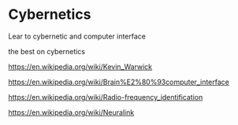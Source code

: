 # Cybernetics
Lear to cybernetic and computer interface

the best on cybernetics


https://en.wikipedia.org/wiki/Kevin_Warwick


https://en.wikipedia.org/wiki/Brain%E2%80%93computer_interface













https://en.wikipedia.org/wiki/Radio-frequency_identification






https://en.wikipedia.org/wiki/Neuralink

